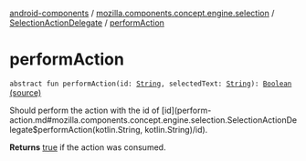 [android-components](../../index.md) / [mozilla.components.concept.engine.selection](../index.md) / [SelectionActionDelegate](index.md) / [performAction](./perform-action.md)

# performAction

`abstract fun performAction(id: `[`String`](https://kotlinlang.org/api/latest/jvm/stdlib/kotlin/-string/index.html)`, selectedText: `[`String`](https://kotlinlang.org/api/latest/jvm/stdlib/kotlin/-string/index.html)`): `[`Boolean`](https://kotlinlang.org/api/latest/jvm/stdlib/kotlin/-boolean/index.html) [(source)](https://github.com/mozilla-mobile/android-components/blob/master/components/concept/engine/src/main/java/mozilla/components/concept/engine/selection/SelectionActionDelegate.kt#L39)

Should perform the action with the id of [id](perform-action.md#mozilla.components.concept.engine.selection.SelectionActionDelegate$performAction(kotlin.String, kotlin.String)/id).

**Returns**
[true](#) if the action was consumed.

